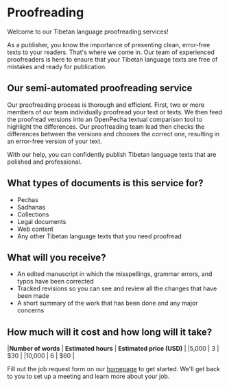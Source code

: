 
# Proofreading

Welcome to our Tibetan language proofreading services!

As a publisher, you know the importance of presenting clean, error-free texts to your readers. That's where we come in. Our team of experienced proofreaders is here to ensure that your Tibetan language texts are free of mistakes and ready for publication.

## Our semi-automated proofreading service

Our proofreading process is thorough and efficient. First, two or more members of our team individually proofread your text or texts. We then feed the proofread versions into an OpenPecha textual comparison tool to highlight the differences. Our proofreading team lead then checks the differences between the versions and chooses the correct one, resulting in an error-free version of your text.

With our help, you can confidently publish Tibetan language texts that are polished and professional.

## What types of documents is this service for?
- Pechas
- Sadhanas
- Collections
- Legal documents
- Web content
- Any other Tibetan language texts that you need proofread

## What will you receive? 
- An edited manuscript in which the misspellings, grammar errors, and typos have been corrected
- Tracked revisions so you can see and review all the changes that have been made
- A short summary of the work that has been done and any major concerns

## How much will it cost and how long will it take?

|**Number of words** | **Estimated hours** | **Estimated price (USD)** |
|5,000 | 3 | $30 |
|10,000 | 6 | $60 |

Fill out the job request form on our [homepage](https://pecha.jobs) to get started. We'll get back to you to set up a meeting and learn more about your job.

